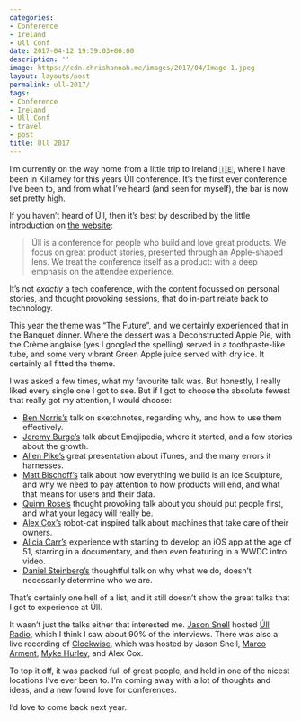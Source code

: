 ```yaml
---
categories:
- Conference
- Ireland
- Ull Conf
date: 2017-04-12 19:59:03+00:00
description: ''
image: https://cdn.chrishannah.me/images/2017/04/Image-1.jpeg
layout: layouts/post
permalink: ull-2017/
tags:
- Conference
- Ireland
- Ull Conf
- travel
- post
title: Úll 2017
---
```


<div class="kg-card-markdown">
<p>I’m currently on the way home from a little trip to Ireland 🇮🇪, where I have been in Killarney for this years Úll conference. It’s the first ever conference I’ve been to, and from what I’ve heard (and seen for myself), the bar is now set pretty high.</p>
<p>If you haven’t heard of Úll, then it’s best by described by the little introduction on <a href="http://2017.ull.ie">the website</a>:</p>
<blockquote><p>Úll is a conference for people who build and love great products. We focus on great product stories, presented through an Apple-shaped lens. We treat the conference itself as a product: with a deep emphasis on the attendee experience.</p></blockquote>
<p>It’s not <em>exactly</em> a tech conference, with the content focussed on personal stories, and thought provoking sessions, that do in-part relate back to technology.</p>
<p>This year the theme was “The Future”, and we certainly experienced that in the Banquet dinner. Where the dessert was a Deconstructed Apple Pie, with the Crème anglaise (yes I googled the spelling) served in a toothpaste-like tube, and some very vibrant Green Apple juice served with dry ice. It certainly all fitted the theme.</p>
<p>I was asked a few times, what my favourite talk was. But honestly, I really liked every single one I got to see. But if I got to choose the absolute fewest that really got my attention, I would choose:</p>
<ul>
<li><a href="https://twitter.com/bsndesign">Ben Norris’s</a> talk on sketchnotes, regarding why, and how to use them effectively.</li>
<li><a href="https://twitter.com/jeremyburge">Jeremy Burge’s</a> talk about Emojipedia, where it started, and a few stories about the growth.</li>
<li><a href="https://twitter.com/apike">Allen Pike’s</a> great presentation about iTunes, and the many errors it harnesses.</li>
<li><a href="https://twitter.com/mb">Matt Bischoff’s</a> talk about how everything we build is an Ice Sculpture, and why we need to pay attention to how products will end, and what that means for users and their data.</li>
<li><a href="https://twitter.com/aspiringrobotfm">Quinn Rose’s</a> thought provoking talk about you should put people first, and what your legacy will really be.</li>
<li><a href="https://twitter.com/alexcox">Alex Cox’s</a> robot-cat inspired talk about machines that take care of their owners.</li>
<li><a href="https://twitter.com/fineblkwoman">Alicia Carr’s</a> experience with starting to develop an iOS app at the age of 51, starring in a documentary, and then even featuring in a WWDC intro video.</li>
<li><a href="https://twitter.com/dimsumthinking">Daniel Steinberg’s</a> thoughtful talk on why what we do, doesn’t necessarily determine who we are.</li>
</ul>
<p>That’s certainly one hell of a list, and it still doesn’t show the great talks that I got to experience at Úll.</p>
<p>It wasn’t just the talks either that interested me. <a href="https://twitter.com/jsnell">Jason Snell</a> hosted <a href="https://overcast.fm/itunes1159509074/ll-radio">Úll Radio</a>, which I think I saw about 90% of the interviews. There was also a live recording of <a href="https://www.relay.fm/clockwise">Clockwise</a>, which was hosted by Jason Snell, <a href="http://twitter.com/marcoarment">Marco Arment</a>, <a href="http://twitter.com/imyke">Myke Hurley</a>, and Alex Cox.</p>
<p>To top it off, it was packed full of great people, and held in one of the nicest locations I’ve ever been to. I’m coming away with a lot of thoughts and ideas, and a new found love for conferences.</p>
<p>I’d love to come back next year.</p>
</div>